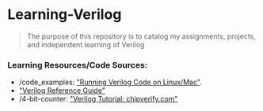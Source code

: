 # Learning-Verilog
> The purpose of this repository is to catalog my assignments, projects, and independent learning of Verilog 

### Learning Resources/Code Sources: 
* /code_examples: ["Running Verilog Code on Linux/Mac"](https://medium.com/macoclock/running-verilog-code-on-linux-mac-3b06ddcccc55).
* ["Verilog Reference Guide"](https://in.ncu.edu.tw/ncume_ee/digilogi/vhdl/Verilog_Reference_Guide.pdf)
* /4-bit-counter: ["Verilog Tutorial: chipverify.com"](https://www.chipverify.com/tutorials/verilog)

